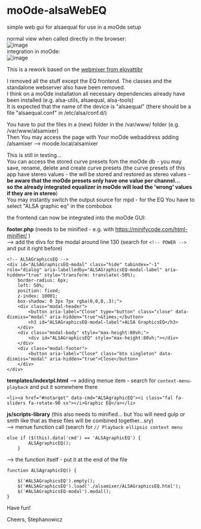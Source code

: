 # moOde-alsaWebEQ
simple web gui for alsaequal for use in a moOde setup

normal view when called directly in the browser:  
![image](https://user-images.githubusercontent.com/12005507/130596179-46a1365a-0a7a-4a8f-920d-149073aab0e5.png)  
integration in moOde:  
![image](https://user-images.githubusercontent.com/12005507/131179713-252bb026-ace2-4a63-9ce8-5eec915a0167.png)


This is a rework based on the <a href="https://github.com/elovattibr/webmixer" target="_blank">webmixer from elovattibr</a>

I removed all the stuff except the EQ frontend. The classes and the standalone webserver also have been removed.  
I think on a moOde installation all necessary dependencies already have been installed (e.g. alsa-utils, alsaequal, alsa-tools)  
It is expected that the name of the device is "alsaequal" (there should be a file "alsaequal.conf" in /etc/alsa/conf.d/)  

You have to put the files in a (new) folder in the /var/www/ folder (e.g. /var/www/alsamixer)  
Then You may access the page with Your moOde webaddress adding /alsamixer --> moode.local/alsamixer  

This is still in testing...  
You can access the stored curve presets fom the moOde db - you may save, rename, delete and create curve presets
(the curve presets of this app have stereo values - the will be stored and restored as stereo values - **be aware that the moOde presets only have one value per channel...  
so the already integrated equalizer in moOde will load the 'wrong' values if they are in stereo**)  
You may instantly switch the output source for mpd - for the EQ You have to select "ALSA graphic eq" in the combobox  
  
the frontend can now be integrated into the moOde GUI: 
  
**footer.php** (needs to be minified - e.g. with https://minifycode.com/html-minifier/ )  
--> add the divs for the modal around line 130 (search for ```<!-- POWER -->``` and put it right before)  
```
<!-- ALSAGraphicsEQ -->
<div id="ALSAGraphicsEQ-modal" class="hide" tabindex="-1" role="dialog" aria-labelledby="ALSAGraphicsEQ-modal-label" aria-hidden="true" style="transform: translate(-50%);
    border-radius: 6px;
    left: 50%;
    position: fixed;
    z-index: 10001;
    box-shadow: 0 3px 7px rgba(0,0,0,.3);">
	<div class="modal-header">
		<button aria-label="Close" type="button" class="close" data-dismiss="modal" aria-hidden="true">&times;</button>
		<h3 id="ALSAGraphicsEQ-modal-label">ALSA GraphicsEQ</h3>
	</div>
	<div class="modal-body" style="max-height:80vh;">
		<div id="ALSAGraphicsEQ" style="max-height:80vh;"></div>
	</div>
	<div class="modal-footer">
		<button aria-label="Close" class="btn singleton" data-dismiss="modal" aria-hidden="true">Close</button>
	</div>
</div>  
```  
  
**templates/indextpl.html**  --> adding menue item - search for ```context-menu-playback``` and put it somewhere there  
```
<li><a href="#notarget" data-cmd="ALSAgraphicEQ"><i class="fal fa-sliders fa-rotate-90 sx"></i>Graphic EQ</a></li>
```  
  
**js/scripts-library** (this also needs to minified... but You will need gulp or smth like that as these files will be combined together...sry)  
--> menue function call (search for ```// Playback ellipsis context menu```  
```	
else if ($(this).data('cmd') == 'ALSAgraphicEQ') {
		ALSAgraphicEQ();
	}
```  

--> the function itself - put it at the end of the file  
```
function ALSAgraphicEQ() {

	$('#ALSAGraphicsEQ').empty();
	$('#ALSAGraphicsEQ').load('./alsamixer/ALSAGraphicsEQ.html');
	$('#ALSAGraphicsEQ-modal').modal();
}
```  



Have fun!

Cheers, Stephanowicz
